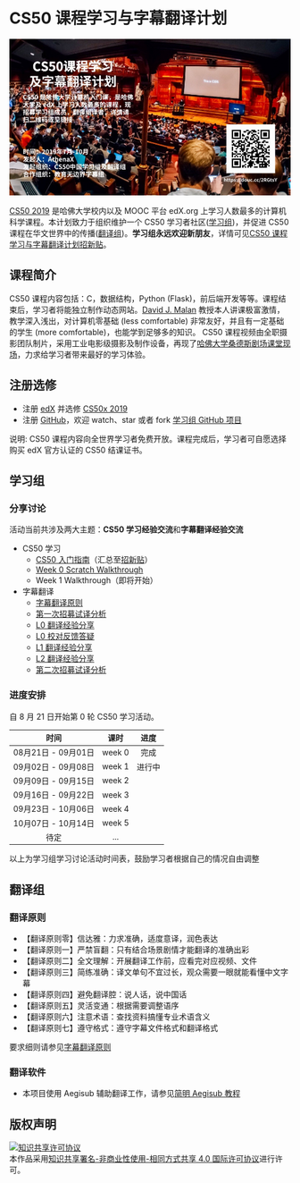 # CS50 课程学习与字幕翻译计划

![poster](images/poster.jpg)

[CS50 2019](https://courses.edx.org/courses/course-v1:HarvardX+CS50+X/course/) 是哈佛大学校内以及 MOOC 平台 edX.org 上学习人数最多的计算机科学课程。本计划致力于组织维护一个 CS50 学习者社区([学习组](#学习组))，并促进 CS50 课程在华文世界中的传播([翻译组](#翻译组))。**学习组永远欢迎新朋友**，详情可见[CS50 课程学习与字幕翻译计划招新贴](hello_new.md)。

## 课程简介

CS50 课程内容包括：C，数据结构，Python (Flask)，前后端开发等等。课程结束后，学习者将能独立制作动态网站。[David J. Malan](https://en.wikipedia.org/wiki/David\_J.\_Malan) 教授本人讲课极富激情，教学深入浅出，对计算机零基础 (less comfortable) 非常友好，并且有一定基础的学生 (more comfortable)，也能学到足够多的知识。 CS50 课程视频由全职摄影团队制片，采用工业电影级摄影及制作设备，再现了[哈佛大学桑德斯剧场课堂现场](https://www.eventbrite.com/e/attend-a-cs50-lecture-in-person-tickets-70166767691)，力求给学习者带来最好的学习体验。 

## 注册选修

* 注册 [edX](https://edx.org) 并选修 [CS50x 2019](https://www.edx.org/course/cs50s-introduction-to-computer-science)
* 注册 [GitHub](https://github.com)，欢迎 watch、star 或者 fork [学习组 GitHub 项目](https://github.com/athena-xcy/CS50-Study-Group) 

说明: CS50 课程内容向全世界学习者免费开放。课程完成后，学习者可自愿选择购买 edX 官方认证的 CS50 结课证书。

## 学习组

### 分享讨论

活动当前共涉及两大主题：**CS50 学习经验交流**和**字幕翻译经验交流**

* CS50 学习
    * [CS50 入门指南](study-group/how_to_learn_CS50.md)（汇总至[招新贴](hello_new.md)）
    * [Week 0 Scratch Walkthrough](study-group/week-1-walkthrough.md)
    * Week 1 Walkthrough（即将开始）
* 字幕翻译
    * [字幕翻译原则](translation-group/principles-of-subtitle-translation.md)
    * [第一次招募试译分析](translation-group/translation-group-recruitment-0.md)
    * [L0 翻译经验分享](translation-group/translation-group-discussion-0.md)
    * [L0 校对反馈答疑](translation-group/translation-group-office-hour0.md)
    * [L1 翻译经验分享](translation-group/translation-group-discussion-1.md)
    * [L2 翻译经验分享](translation-group/translation-group-discussion-2.md)
    * [第二次招募试译分析](translation-group/translation-group-recruitment-1.md)
   
### 进度安排

自 8 月 21 日开始第 0 轮 CS50 学习活动。

|        时间         |  课时  |  进度  |
| :-----------------: | :----: | :----: |
| 08月21日 - 09月01日 | week 0 | 完成    |
| 09月02日 - 09月08日 | week 1 | 进行中  |
| 09月09日 - 09月15日 | week 2 |        |
| 09月16日 - 09月22日 | week 3 |        |
| 09月23日 - 10月06日 | week 4 |        |
| 10月07日 - 10月14日 | week 5 |        |
|        待定         |  ...   |        |

以上为学习组学习讨论活动时间表，鼓励学习者根据自己的情况自由调整

## 翻译组

### 翻译原则

* 【翻译原则零】信达雅：力求准确，适度意译，润色表达
* 【翻译原则一】严禁盲翻：只有结合场景剧情才能翻译的准确出彩
* 【翻译原则二】全文理解：开展翻译工作前，应看完对应视频、文件
* 【翻译原则三】简练准确：译文单句不宜过长，观众需要一眼就能看懂中文字幕
* 【翻译原则四】避免翻译腔：说人话，说中国话
* 【翻译原则五】灵活变通：根据需要调整语序
* 【翻译原则六】注意术语：查找资料搞懂专业术语含义
* 【翻译原则七】遵守格式：遵守字幕文件格式和翻译格式

要求细则请参见[字幕翻译原则](translation-group/principles-of-subtitle-translation.md)
 
### 翻译软件

* 本项目使用 Aegisub 辅助翻译工作，请参见[简明 Aegisub 教程](translation-group/Aegisub_Tutorial.md)

## 版权声明

<a rel="license" href="http://creativecommons.org/licenses/by-nc-sa/4.0/"><img alt="知识共享许可协议" style="border-width:0" src="https://i.creativecommons.org/l/by-nc-sa/4.0/88x31.png" /></a><br />本作品采用<a rel="license" href="http://creativecommons.org/licenses/by-nc-sa/4.0/">知识共享署名-非商业性使用-相同方式共享 4.0 国际许可协议</a>进行许可。
